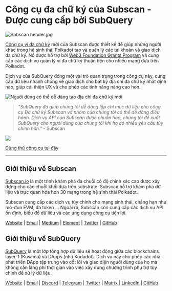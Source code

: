 # Công cụ đa chữ ký của Subscan - Được cung cấp bởi SubQuery

![Subscan header.jpg](https://cdn-images-1.medium.com/max/1600/1*Xs3mJrvClJq3qBzWU48fjg.jpeg)

[Công cụ ví đa chữ ký](https://medium.com/r/?url=https%3A%2F%2Fmultisig.subscan.io%2F) mới của Subscan được thiết kế để giúp những người khác trong hệ sinh thái Polkadot tạo và quản lý các tài khoản và giao dịch đa chữ ký. Nó được hỗ trợ bởi [Web3 Foundation Grants Program](https://github.com/w3f/Grants-Program/blob/master/applications/multisignature_management_tool.md) và cung cấp các dịch vụ quản lý ví đa chữ ký thuận tiện cho nhiều mạng dựa trên Polkadot.

Dịch vụ của SubQuery đóng một vai trò quan trọng trong công cụ này, cung cấp dữ liệu nhanh chóng về giao dịch cho bất kỳ địa chỉ đa chữ ký nhất định nào, giúp cải thiện UX và cho phép các tính năng nâng cao hơn.

![Người dùng có thể dễ dàng tạo địa chỉ đa chữ ký mới](https://cdn-images-1.medium.com/max/1600/1*e4AALzw8xzERhzBJgPUktQ.png)

> *"SubQuery đã giúp chúng tôi dễ dàng lập chỉ mục dữ liệu cho công cụ Đa chữ ký Subscan và nhóm của chúng tôi có thể dễ dàng điều hành. Dịch vụ API của Subscan được chuẩn hóa, chúng tôi đề xuất SubQuery cho người dùng của chúng tôi khi họ có nhiều yêu cầu tùy chỉnh hơn."* - Subscan

![](https://cdn-images-1.medium.com/max/1600/1*Hy-1IxJ3ZNQX7qC38H19Bg.png)

[Dùng thử công cụ tại đây](https://medium.com/r/?url=https%3A%2F%2Fmultisig.subscan.io%2F)

---

## Giới thiệu về Subscan

[Subscan.io](https://www.subscan.io/) là một trình khám phá đa chuỗi có độ chính xác cao được xây dựng cho các chuỗi khối dựa trên substrate. Subscan hỗ trợ khám phá dữ liệu và trực quan hóa hơn 30 mạng trong hệ sinh thái Polkadot.

Subscan cung cấp các dịch vụ tùy chỉnh cho mạng sinh thái, chẳng hạn như mô-đun EVM, đa token ... Ngoài ra, Subscan còn cung cấp các dịch vụ API ổn định, biểu đồ dữ liệu và các ứng dụng công cụ tiện lợi.

[Website](https://www.subscan.io/) | [Email](mailto:hello@subscan.io) | [Medium](https://medium.com/subscan) | [Element](https://riot.im/app/#/room/!uaYUrKBueiKUurHliJ:matrix.org) | [Twitter](https://twitter.com/subscan_io/) | [GitHub](https://github.com/itering/subscan-essentials)

## Giới thiệu về SubQuery

[SubQuery](https://subquery.network/) là một lớp tổng hợp dữ liệu sẽ hoạt động giữa các blockchains layer-1 (Kusama) và DApps (như Kodadot). Dịch vụ này cho phép các nhà phát triển DApp tập trung vào cốt lõi và giao diện người dùng của họ mà không cần lãng phí thời gian vào việc xây dựng chương trình phụ trợ tùy chỉnh để xử lý dữ liệu.

[Website](https://subquery.network/) | [Email](mailto:hello@subquery.network) | [Discord](https://discord.com/invite/78zg8aBSMG) | [Telegram](https://t.me/subquerynetwork) | [Twitter](https://twitter.com/subquerynetwork) | [Matrix](https://matrix.to/#/#subquery:matrix.org) | [LinkedIn](https://www.linkedin.com/company/subquery) | [GitHub](https://github.com/subquery)
